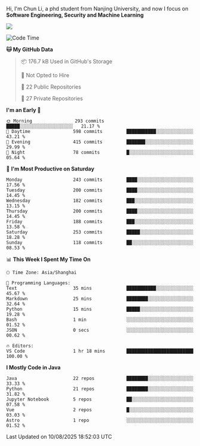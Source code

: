 Hi, I'm Chun Li, a phd student from Nanjing University, and now I focus on **Software Engineering, Security and Machine Learning**

<!--![GitHub Snake Light](https://github.com/pppppkun/pppppkun/blob/output/github-snake.svg#gh-light-mode-only)-->
<!--![GitHub Snake dark](https://github.com/pppppkun/pppppkun/blob/output/github-snake-dark.svg#gh-dark-mode-only)-->

![](https://komarev.com/ghpvc/?username=pppppkun)
<!--START_SECTION:waka-->
![Code Time](http://img.shields.io/badge/Code%20Time-2%2C189%20hrs%2053%20mins-blue)

**🐱 My GitHub Data** 

> 📦 176.7 kB Used in GitHub's Storage 
 > 
> 🚫 Not Opted to Hire
 > 
> 📜 22 Public Repositories 
 > 
> 🔑 27 Private Repositories 
 > 
**I'm an Early 🐤** 

```text
🌞 Morning                293 commits         █████░░░░░░░░░░░░░░░░░░░░   21.17 % 
🌆 Daytime                598 commits         ███████████░░░░░░░░░░░░░░   43.21 % 
🌃 Evening                415 commits         ███████░░░░░░░░░░░░░░░░░░   29.99 % 
🌙 Night                  78 commits          █░░░░░░░░░░░░░░░░░░░░░░░░   05.64 % 
```
📅 **I'm Most Productive on Saturday** 

```text
Monday                   243 commits         ████░░░░░░░░░░░░░░░░░░░░░   17.56 % 
Tuesday                  200 commits         ████░░░░░░░░░░░░░░░░░░░░░   14.45 % 
Wednesday                182 commits         ███░░░░░░░░░░░░░░░░░░░░░░   13.15 % 
Thursday                 200 commits         ████░░░░░░░░░░░░░░░░░░░░░   14.45 % 
Friday                   188 commits         ███░░░░░░░░░░░░░░░░░░░░░░   13.58 % 
Saturday                 253 commits         █████░░░░░░░░░░░░░░░░░░░░   18.28 % 
Sunday                   118 commits         ██░░░░░░░░░░░░░░░░░░░░░░░   08.53 % 
```


📊 **This Week I Spent My Time On** 

```text
🕑︎ Time Zone: Asia/Shanghai

💬 Programming Languages: 
Text                     35 mins             ███████████░░░░░░░░░░░░░░   45.67 % 
Markdown                 25 mins             ████████░░░░░░░░░░░░░░░░░   32.64 % 
Python                   15 mins             █████░░░░░░░░░░░░░░░░░░░░   19.28 % 
Bash                     1 min               ░░░░░░░░░░░░░░░░░░░░░░░░░   01.52 % 
JSON                     0 secs              ░░░░░░░░░░░░░░░░░░░░░░░░░   00.62 % 

🔥 Editors: 
VS Code                  1 hr 18 mins        █████████████████████████   100.00 % 
```

**I Mostly Code in Java** 

```text
Java                     22 repos            ████████░░░░░░░░░░░░░░░░░   33.33 % 
Python                   21 repos            ████████░░░░░░░░░░░░░░░░░   31.82 % 
Jupyter Notebook         5 repos             ██░░░░░░░░░░░░░░░░░░░░░░░   07.58 % 
Vue                      2 repos             █░░░░░░░░░░░░░░░░░░░░░░░░   03.03 % 
Astro                    1 repo              ░░░░░░░░░░░░░░░░░░░░░░░░░   01.52 % 
```




 Last Updated on 10/08/2025 18:52:03 UTC
<!--END_SECTION:waka-->
